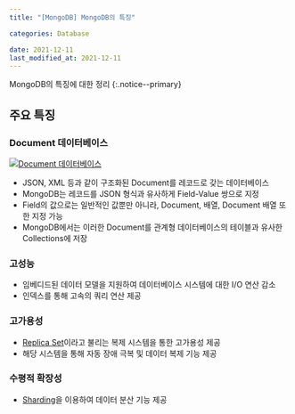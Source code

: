 ```yaml
---
title: "[MongoDB] MongoDB의 특징"

categories: Database

date: 2021-12-11
last_modified_at: 2021-12-11
---
```


MongoDB의 특징에 대한 정리
{:.notice--primary}

## 주요 특징

### Document 데이터베이스

[![Document 데이터베이스](https://docs.mongodb.com/manual/images/crud-annotated-document.bakedsvg.svg)](https://docs.mongodb.com/manual/introduction/)

- JSON, XML 등과 같이 구조화된 Document를 레코드로 갖는 데이터베이스
- MongoDB는 레코드를 JSON 형식과 유사하게 Field-Value 쌍으로 지정
- Field의 값으로는 일반적인 값뿐만 아니라, Document, 배열, Document 배열 또한 지정 가능
- MongoDB에서는 이러한 Document를 관계형 데이터베이스의 테이블과 유사한 Collections에 저장

### 고성능

- 임베디드된 데이터 모델을 지원하여 데이터베이스 시스템에 대한 I/O 연산 감소
- 인덱스를 통해 고속의 쿼리 연산 제공

### 고가용성

- [Replica Set](https://docs.mongodb.com/manual/replication/)이라고 불리는 복제 시스템을 통한 고가용성 제공
- 해당 시스템을 통해 자동 장애 극복 및 데이터 복제 기능 제공

### 수평적 확장성

- [Sharding](https://docs.mongodb.com/manual/sharding/)을 이용하여 데이터 분산 기능 제공